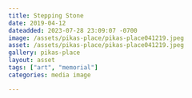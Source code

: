 ```yaml
---
title: Stepping Stone
date: 2019-04-12
dateadded: 2023-07-28 23:09:07 -0700
image: /assets/pikas-place/pikas-place041219.jpeg
asset: /assets/pikas-place/pikas-place041219.jpeg
gallery: pikas-place
layout: asset
tags: ["art", "memorial"]
categories: media image

--- 
```

